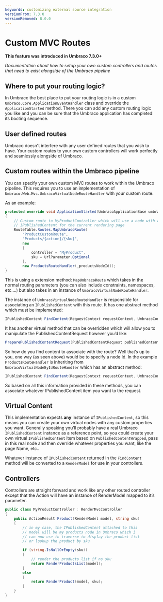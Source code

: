 ```yaml
---
keywords: customizing external source integration
versionFrom: 7.3.0
versionRemoved: 8.0.0
---
```


# Custom MVC Routes

**This feature was introduced in Umbraco 7.3.0+**

_Documentation about how to setup your own custom controllers and routes that need to exist alongside of the Umbraco pipeline_

## Where to put your routing logic?

In Umbraco the best place to put your routing logic is in a custom `Umbraco.Core.ApplicationEventHandler` class and override the `ApplicationStarted` method. There you can add any custom routing logic you like and you can be sure that the Umbraco application has completed its booting sequence.

## User defined routes

Umbraco doesn't interfere with any user defined routes that you wish to have. Your custom routes to your own custom controllers will work perfectly and seamlessly alongside of Umbraco.

## Custom routes within the Umbraco pipeline

You can specify your own custom MVC routes to work within the Umbraco pipeline. This requires you to use an implementation of `Umbraco.Web.Mvc.UmbracoVirtualNodeRouteHandler` with your custom route.

As an example:

```csharp
protected override void ApplicationStarted(UmbracoApplicationBase umbracoApplication, ApplicationContext applicationContext)
{
    // Custom route to MyProductController which will use a node with a specific ID as the
    // IPublishedContent for the current rendering page
    RouteTable.Routes.MapUmbracoRoute(
        "ProductCustomRoute",
        "Products/{action}/{sku}",
        new
        {
            controller = "MyProduct",
            sku = UrlParameter.Optional
        },
        new ProductsRouteHandler(_productsNodeId));
}
```

This is using a extension method: `MapUmbracoRoute` which takes in the normal routing parameters (you can also include constraints, namespaces, etc….) but also takes in an instance of `UmbracoVirtualNodeRouteHandler`.

The instance of `UmbracoVirtualNodeRouteHandler` is responsible for associating an `IPublishedContent` with this route. It has one abstract method which must be implemented:

```csharp
IPublishedContent FindContent(RequestContext requestContext, UmbracoContext umbracoContext)
```

It has another virtual method that can be overridden which will allow you to manipulate the PublishedContentRequest however you’d like:

```csharp
PreparePublishedContentRequest(PublishedContentRequest publishedContentRequest)
```

So how do you find content to associate with the route? Well that’s up to you, one way (as seen above) would be to specify a node Id. In the example `ProductsRouteHandler` is inheriting from `UmbracoVirtualNodeByIdRouteHandler` which has an abstract method:

```csharp
IPublishedContent FindContent(RequestContext requestContext, UmbracoContext umbracoContext, IPublishedContent baseContent);
```

So based on all this information provided in these methods, you can associate whatever IPublishedContent item you want to the request.

## Virtual Content
This implementation expects **any** instance of `IPublishedContent`, so this means you can create your own virtual nodes with any custom properties you want. Generally speaking you’ll probably have a real Umbraco `IPublishedContent` instance as a reference point, so you could create your own virtual `IPublishedContent` item based on `PublishedContentWrapped`, pass in this real node and then override whatever properties you want, like the page Name, etc..

Whatever instance of `IPublishedContent` returned in the `FindContent` method will be converted to a `RenderModel` for use in your controllers.

## Controllers
Controllers are straight forward and work like any other routed controller except that the Action will have an instance of RenderModel mapped to it’s parameter.

```csharp
public class MyProductController : RenderMvcController
{
    public ActionResult Product(RenderModel model, string sku)
    {
        // in my case, the IPublishedContent attached to this
        // model will be my products node in Umbraco which i
        // can now use to traverse to display the product list
        // or lookup the product by sku

        if (string.IsNullOrEmpty(sku))
        {
            // render the products list if no sku
            return RenderProductsList(model);
        }
        else
        {
            return RenderProduct(model, sku);
        }
    }
}
```
